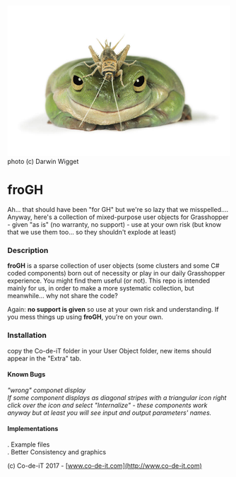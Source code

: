 ![froGH](https://raw.githubusercontent.com/Co-de-iT/froGH/master/media/frog-and-grasshopper-darwin-wiggett.jpg)
photo (c) Darwin Wigget

# froGH
Ah... that should have been "for GH" but we're so lazy that we misspelled....  
Anyway, here's a collection of mixed-purpose user objects for Grasshopper - given "as is" (no warranty, no support) - use at your own risk (but know that we use them too... so they shouldn't explode at least)

### Description
**froGH** is a sparse collection of user objects (some clusters and some C# coded components) born out of necessity or play in our daily Grasshopper experience. You might find them useful (or not). This repo is intended mainly for us, in order to make a more systematic collection, but meanwhile... why not share the code?  

Again: **no support is given** so use at your own risk and understanding. If you mess things up using **froGH**, you're on your own.

### Installation
copy the Co-de-iT folder in your User Object folder, new items should appear in the "Extra" tab.

#### Known Bugs
*"wrong" componet display*  
*If some component displays as diagonal stripes with a triangular icon right click over the icon and select "Internalize" - these components work anyway but at least you will see input and output parameters' names.*

#### Implementations
. Example files  
. Better Consistency and graphics

(c) Co-de-iT 2017 - [www.co-de-it.com](http://www.co-de-it.com)
